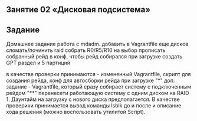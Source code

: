 ## Занятие 02 «Дисковая подсистема»
## Задание
Домашнее задание
работа с mdadm.
добавить в Vagrantfile еще дисков
сломать/починить raid
собрать R0/R5/R10 на выбор
прописать собранный рейд в конф, чтобы рейд собирался при загрузке
создать GPT раздел и 5 партиций

в качестве проверки принимаются - измененный Vagrantfile, скрипт для создания рейда, конф для автосборки рейда при загрузке
"*" доп. задание - Vagrantfile, который сразу собирает систему с подключенным рейдом
"**" перенесети работающую систему с одним диском на RAID 1. Даунтайм на загрузку с нового диска предполагается. В качестве проверики принимается вывод команды lsblk до и после и описание хода решения (можно воспользовать утилитой Script).

